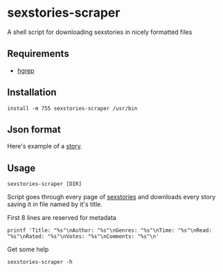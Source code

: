# sexstories-scraper

A shell script for downloading sexstories in nicely formatted files

## Requirements

 - [hgrep](https://github.com/TUVIMEN/hgrep)

## Installation
    
    install -m 755 sexstories-scraper /usr/bin

## Json format

Here's example of a [story](story-example).

## Usage

    sexstories-scraper [DIR]

Script goes through every page of [sexstories](https://sexstories.com) and downloads every story saving it in file named by it's title.

First 8 lines are reserved for metadata

    printf 'Title: "%s"\nAuthor: "%s"\nGenres: "%s"\nTime: "%s"\nRead: "%s"\nRated: "%s"\nVotes: "%s"\nComments: "%s"\n'

Get some help

    sexstories-scraper -h
